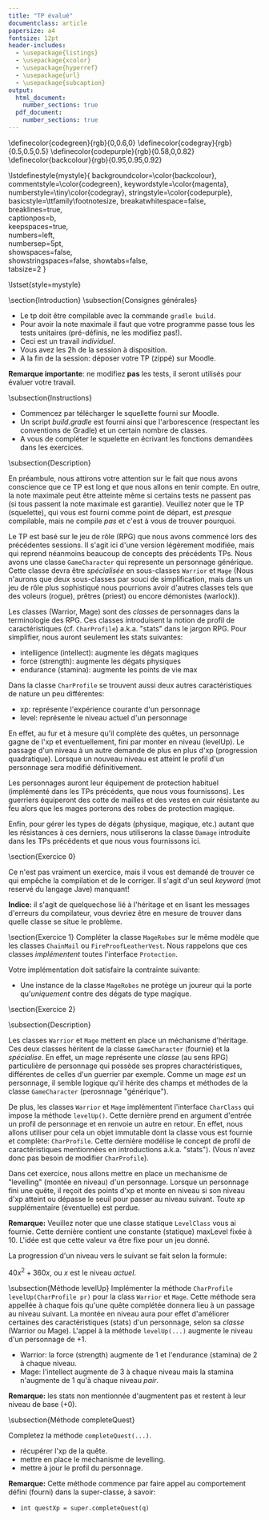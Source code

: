 ```yaml
---
title: "TP évalué"
documentclass: article
papersize: a4
fontsize: 12pt
header-includes:
  - \usepackage{listings}
  - \usepackage{xcolor}
  - \usepackage{hyperref}
  - \usepackage{url}
  - \usepackage{subcaption}
output:
  html_document:
    number_sections: true
  pdf_document:
    number_sections: true
---
```



\definecolor{codegreen}{rgb}{0,0.6,0}
\definecolor{codegray}{rgb}{0.5,0.5,0.5}
\definecolor{codepurple}{rgb}{0.58,0,0.82}
\definecolor{backcolour}{rgb}{0.95,0.95,0.92}

\lstdefinestyle{mystyle}{
    backgroundcolor=\color{backcolour},   
    commentstyle=\color{codegreen},
    keywordstyle=\color{magenta},
    numberstyle=\tiny\color{codegray},
    stringstyle=\color{codepurple},
    basicstyle=\ttfamily\footnotesize,
    breakatwhitespace=false,         
    breaklines=true,                 
    captionpos=b,                    
    keepspaces=true,                 
    numbers=left,                    
    numbersep=5pt,                  
    showspaces=false,                
    showstringspaces=false,
    showtabs=false,                  
    tabsize=2
}

\lstset{style=mystyle}



\section{Introduction}
\subsection{Consignes générales}
- Le tp doit être compilable avec la commande ``gradle build``.
- Pour avoir la note maximale il faut que votre programme passe tous les tests unitaires (pré-définis, ne les modifiez pas!).
- Ceci est un travail *individuel*.
- Vous avez les 2h de la session à disposition.
- A la fin de la session: déposer votre TP (zippé) sur Moodle. 

**Remarque importante**: ne modifiez **pas** les tests, il seront utilisés pour évaluer votre travail.

\subsection{Instructions}
- Commencez par télécharger le squellette fourni sur Moodle.
- Un script *build.gradle* est fourni ainsi que l'arborescence (respectant les conventions de Gradle) et un certain nombre de classes.
- A vous de compléter le squelette en écrivant les fonctions demandées dans les exercices.

\subsection{Description}

En préambule, nous attirons votre attention sur le fait que nous avons conscience que ce TP est long et que nous allons en tenir compte. En outre, la note maximale peut être atteinte même si certains tests ne passent pas (si tous passent la note maximale est garantie). Veuillez noter que le TP (squelette), qui vous est fourni comme point de départ, est *presque* compilable, mais ne compile *pas* et c'est à vous de trouver pourquoi.


Le TP est basé sur le jeu de rôle (RPG) que nous avons commencé lors des précédentes sessions. Il s'agit ici d'une version légèrement modifiée, mais qui reprend néanmoins beaucoup de concepts des précédents TPs. 
Nous avons une classe ``GameCharacter`` qui represente un personnage générique. Cette classe devra être *spécialisée* en sous-classes ``Warrior`` et ``Mage`` (Nous n'aurons que deux sous-classes par souci de simplification, mais dans un jeu de rôle plus sophistiqué nous pourrions avoir d'autres classes tels que des voleurs (rogue), prêtres (priest) ou encore démonistes (warlock)).

Les classes (Warrior, Mage) sont des *classes* de personnages dans la terminologie des RPG. Ces classes introduisent la notion de profil de caractéristiques (cf. ``CharProfile``) a.k.a. "stats" dans le jargon RPG. Pour simplifier, nous auront seulement les stats suivantes:

- intelligence (intellect): augmente les dégats magiques
- force (strength): augmente les dégats physiques
- endurance (stamina): augmente les points de vie max

Dans la classe ``CharProfile`` se trouvent aussi deux autres caractéristiques de nature un peu différentes:

- xp: représente l'expérience courante d'un personnage
- level: représente le niveau actuel d'un personnage

En effet, au fur et à mesure qu'il complète des quêtes, un personnage gagne de l'xp et eventuellement, fini par monter en niveau (levelUp). Le passage d'un niveau à un autre demande de plus en plus d'xp (progression quadratique). Lorsque un nouveau niveau est atteint le profil d'un personnage sera modifié définitivement.

Les personnages auront leur équipement de protection habituel (implémenté dans les TPs précédents, que nous vous fournissons). Les guerriers équiperont des cotte de mailles et des vestes en cuir résistante au feu alors que les mages porterons des robes de protection magique.  

Enfin, pour gérer les types de dégats (physique, magique, etc.) autant que les résistances à ces derniers, nous utiliserons la classe ``Damage`` introduite dans les TPs précédents et que nous vous fournissons ici.

\section{Exercice 0}

Ce n'est pas vraiment un exercice, mais il vous est demandé de trouver ce qui empêche la compilation et de le corriger. Il s'agit d'un seul *keyword* (mot reservé du langage Jave) manquant!

**Indice:** il s'agit de quelquechose lié à l'héritage et en lisant les messages d'erreurs du compilateur, vous devriez être en mesure de trouver dans quelle classe se situe le problème.


\section{Exercice 1}
Compléter la classe ``MageRobes`` sur le même modèle que les classes ``ChainMail`` ou ``FireProofLeatherVest``. Nous rappelons que ces classes *implémentent* toutes l'interface ``Protection``. 

Votre implémentation doit satisfaire la contrainte suivante:


- Une instance de la classe ``MageRobes`` ne protège un joureur qui la porte qu'*uniquement* contre des dégats de type magique.


\section{Exercice 2}

\subsection{Description}

Les classes ``Warrior`` et ``Mage`` mettent en place un méchanisme d'héritage. Ces deux classes héritent de la classe ``GameCharacter`` (fournie) et la *spécialise*. En effet, un mage représente une *classe* (au sens RPG) particulière de personnage qui possède ses propres charactéristiques, différentes de celles d'un guerrier par exemple. Comme un mage *est* un personnage, il semble logique qu'il hérite des champs et méthodes de la classe ``GameCharacter`` (perosnnage "générique"). 

De plus, les classes ``Warrior`` et ``Mage`` implémentent l'interface ``CharClass`` qui impose la méthode ``levelUp()``. Cette dernière prend en argument d'entrée un profil de personnage et en renvoie un autre en retour. En effet, nous allons utiliser pour cela un objet immutable dont la classe vous est fournie et complète: ``CharProfile``. Cette dernière modélise le concept de profil de caractéristiques mentionnées en introductions a.k.a. "stats"). (Vous n'avez donc pas besoin de modifier ``CharProfile``).

Dans cet exercice, nous allons mettre en place un mechanisme de "levelling" (montée en niveau) d'un personnage. Lorsque un personnage fini une quête, il reçoit des points d'xp et monte en niveau si son niveau d'xp atteint ou dépasse le seuil pour passer au niveau suivant. Toute xp supplémentaire (éventuelle) est perdue.

**Remarque:** Veuillez noter que une classe statique ``LevelClass`` vous ai fournie. Cette dernière contient une constante (statique) maxLevel fixée à 10. L'idée est que cette valeur va être fixe pour un jeu donné.

La progression d'un niveau vers le suivant se fait selon la formule:

$40x^2 + 360x$, ou $x$ est le niveau *actuel*.

\subsection{Méthode levelUp}
Implémenter la méthode ``CharProfile levelUp(CharProfile pr)`` pour la class ``Warrior`` et ``Mage``. Cette méthode sera appellée à chaque fois qu'une quête complétée donnera lieu à un passage au niveau suivant. La montée en niveau aura pour effet d'améliorer certaines des caractéristiques (stats) d'un personnage, selon sa *classe* (Warrior ou Mage). L'appel à la méthode ``levelUp(...)`` augmente le niveau d'un personnage de +1.

- Warrior: la force (strength) augmente de 1 et l'endurance (stamina) de 2 à chaque niveau.
- Mage: l'intellect augmente de 3 à chaque niveau mais la stamina n'augmente de 1 qu'à chaque niveau *pair*.

**Remarque:** les stats non mentionnée d'augmentent pas et restent à leur niveau de base (+0).

\subsection{Méthode completeQuest}

Completez la méthode ``completeQuest(...)``.

- récupérer l'xp de la quête.
- mettre en place le méchanisme de levelling.
- mettre à jour le profil du personnage.


**Remarque:** Cette méthode commence par faire appel au comportement défini (fourni) dans la super-classe, à savoir: 

-  ``int questXp = super.completeQuest(q)``




